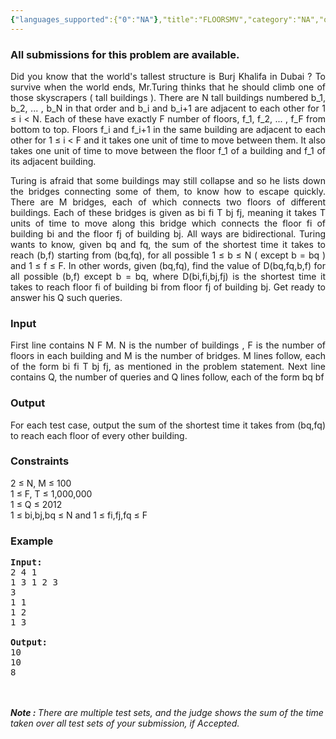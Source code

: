 ```yaml
---
{"languages_supported":{"0":"NA"},"title":"FLOORSMV","category":"NA","old_version":true,"problem_code":"FLOORSMV","tags":{"0":"NA"},"layout":"problem"}
---
```


<h3> All submissions for this problem are available. </h3><p align="justify">
Did you know that the world's tallest structure is Burj Khalifa in Dubai ? To survive when the world ends, Mr.Turing thinks that he should climb one of those skyscrapers ( tall buildings ). There are N tall buildings numbered b_1, b_2, ... , b_N in that order and b_i and b_i+1 are adjacent to each other for 1 ≤ i &lt; N. Each of these have exactly F number of floors, f_1, f_2, ... , f_F from bottom to top. Floors f_i and f_i+1 in the same building are adjacent to each other for 1 ≤ i &lt; F and it takes one unit of time to move between them. It also takes one unit of time to move between the floor f_1 of a building and f_1 of its adjacent building.

</p><p align="justify">
Turing is afraid that some buildings may still collapse and so he lists down the bridges connecting some of them, to know how to escape quickly. There are M bridges, each of which connects two floors of different buildings. Each of these bridges is given as bi fi T bj fj, meaning it takes T units of time to move along this bridge which connects the floor fi of building bi and the floor fj of building bj. All ways are bidirectional. Turing wants to know, given bq and fq, the sum of the shortest time it takes to reach (b,f) starting from (bq,fq), for all possible 1 ≤ b ≤ N ( except b = bq ) and 1 ≤ f ≤ F. In other words, given (bq,fq), find the value of    D(bq,fq,b,f) for all possible (b,f) except b = bq, where D(bi,fi,bj,fj) is the shortest time it takes to reach floor fi of building bi from floor fj of building bj. Get ready to answer his Q such queries.

<h3>Input</h3>
</p><p align="justify">
First line contains N F M. N is the number of buildings , F is the number of floors in each building and M is the number of bridges. M lines follow, each of the form bi fi T bj fj, as mentioned in the problem statement. Next line contains Q, the number of queries and Q lines follow, each of the form bq bf


<h3>Output</h3>
</p><p align="justify">
For each test case, output the sum of the shortest time it takes from (bq,fq) to reach each floor of every other building.

<h3>Constraints</h3>
2 ≤ N, M ≤ 100<br />
1 ≤ F, T ≤ 1,000,000<br />
1 ≤ Q ≤ 2012<br />
1 ≤ bi,bj,bq ≤ N and 1 ≤ fi,fj,fq ≤ F<br />



<h3>Example</h3>

<pre>
<b>Input:</b>
2 4 1
1 3 1 2 3
3
1 1
1 2
1 3

<b>Output:</b>
10
10
8
</pre>
<br /><br />
<i><b>Note : </b>There are multiple test sets, and the judge shows the sum of the time taken over all test sets of your submission, if Accepted.</i></p>    